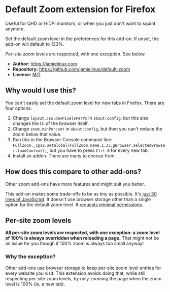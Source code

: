 # Default Zoom extension for Firefox

Useful for QHD or HiDPI monitors, or when you just don't want to squint
anymore.

Set the default zoom level in the preferences for this add-on. If unset,
the add-on will default to 133%.

Per-site zoom levels are respected, with one exception. See below.

* **Author:** https://jamielinux.com
* **Repository:** https://github.com/jamielinux/default-zoom
* **License:**
  [MIT](https://github.com/jamielinux/default-zoom/blob/master/LICENSE)

## Why would I use this?

You can't easily set the default zoom level for new tabs in Firefox. There are
four options:

1. Change `layout.css.devPixelsPerPx` in `about:config`, but this also changes
   the UI of the browser itself.
2. Change `zoom.minPercent` in `about:config`, but then you can't reduce the
   zoom below that value.
3. Run this in the Browser Console command-line:
   `FullZoom._cps2.setGlobal(FullZoom.name,1.33,gBrowser.selectedBrowser.loadContext);`,
   but you have to press `Ctrl-0` for every new tab.
4. Install an addon. There are many to choose from.

## How does this compare to other add-ons?

Other zoom add-ons have more features and might suit you better.

This add-on makes some trade-offs to be as tiny as possible. It's [just 30
lines of
JavaScript](https://github.com/jamielinux/default-zoom/blob/master/background.js).
It doesn't use browser storage other than a single option for the default zoom
level. It [requests minimal
permissions](https://github.com/jamielinux/default-zoom/blob/master/manifest.json#L13-L15).

## Per-site zoom levels

**All per-site zoom levels are respected, with one exception: a zoom level of
100% is always overridden when reloading a page.** That might not be an issue
for you though if 100% zoom is always too small anyway!

### Why the exception?

Other add-ons use browser storage to keep per-site zoom level entries for
every website you visit. This extension avoids doing that, while still
respecting per-site zoom levels, by only zooming the page when the zoom level
is 100% (ie, a new tab).
